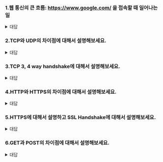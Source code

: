 ### 1.웹 통신의 큰 흐름: https://www.google.com/ 을 접속할 때 일어나는 일
<details>
<summary>대답</summary>
<div markdown="1">
1. 클라이언트가 브라우저에 [google.com](http://google.com) 검색한다.<br/>
2. 브라우저는 DNS기록을 통해 IP주소를 받아오기 전 캐시를 먼저 뒤진다 (브라우저 캐시, OS캐시, 라우터 캐시, ISP캐시) <br/>  
3. 그럼에도 없다면 DNS 서버로 DNS Query를 날린다 <br/>  
(DNS 는 DNS 리커서, 루트 네임서버, 탑 레벨 도메인 네임서버, 서브 도메인 네임서버(권한있는 네임서버) 총 4가지 카테고리로 분류된다.  
권한있는 네임서버가 IP주소를 알고있고, 
DNS리커서가 루트 네임서버로 IP를 달라는 요청을 보내면
루트에서 탑레벨로, 탑레벨에서 서브도메인 단계별로 진행되며,  
결론적으로 서브도메인 (즉, 권한있는 네임서버)에서 IP주소를 알려준다.) <br/>
4. 브라우저는 IP주소를 받게되면 서버와 TCP connection을 한다. <br/>
5. TCP connection이 완료되면 웹서버에 HTTP요청을 한다 (요청시 다른 부가적인 정보들도 함께 전달된다) <br/>
6. HTTP 요청을 받은 서버는 요청을 처리하고 Response 를 보낸다.<br/>
7. 브라우저는 서버에서 받은 HTTP 코드와 HTML을 통해 HTML 컨텐트 렌더링을 시작하여 사용자는 구글 페이지를 보게된다.
</div>
</details>

### 2.TCP와 UDP의 차이점에 대해서 설명해보세요.
<details>
<summary>대답</summary>
<div markdown="1">
TCP는 연결지향형 프로토콜이며 UDP에 대해속도가 느린반면 신뢰성을 보장하고, <br/>
UDP는 비연결형 프로토콜이며 신뢰성을 보장하지는 못하지만 속도가 빠르며 네트워크 부하가 적습니다. <br/>
* 하지만 UDP도 신뢰성을 UDP자체에서 보장하지 않는 것 뿐이지, 개발자가 직접 신뢰성을 보장하도록 할 수 있습니다
</div>
</details>

### 3.TCP 3, 4 way handshake에 대해서 설명해보세요.
<details>
<summary>대답</summary>
<div markdown="1">
TCP 3way handshake는 가상회선을 수립하는 단계입니다.<br/>
클라이언트는 서버에 요청을 전송할 수 있는지, 서버는 클라이언트에게 응답을 전송할 수 있는지 확인하는 과정입니다. <br/>
SYN, ACK 패킷을 주고받으며, 임의의 난수로 SYN 플래그를 전송하고, ACK 플래그에는 1을 더한값을 전송합니다. <br/>
정확한 순서는 SYN(n) -> ACK(n + 1), SYN(m) -> ACK(m + 1) 순으로 일어납니다.<br/>
TCP 4way handshake는 TCP연결을 `해제`하는 단계로, <br/>
클라이언트는 서버에게 연결해제를 통지하고 서버가 이를 확인하고 클라이언트에게 이를 받았음을 전송해주고 최종적으로 연결이 해제됩니다.<br/>
단, 서버에서 소켓이 닫혔다고 통지해도 클라이언트 측에서는 일정시간 대기하는데, 혹시나 패킷이 나중에 도착할 수 있기 때문입니다. <br/>
정확한 순서는 FIN → ACK, FIN → ACK
</div>
</details>

### 4.HTTP와 HTTPS의 차이점에 대해서 설명해보세요.
<details>
<summary>대답</summary>
<div markdown="1">
HTTP는 따로 암호화 과정을 거치지 않기 때문에 중간에 패킷을 가로챌 수 있고, 수정할 수 있습니다. 따라서 보안이 취약해진다는 단점이 있는데 이를 보완하기 위해 나온 것이 HTTPS입니다. 중간에 암호화 계층을 거쳐서 패킷을 암호화합니다.
</div>
</details>

### 5.HTTPS에 대해서 설명하고 SSL Handshake에 대해서 설명해보세요.
<details>
<summary>대답</summary>
<div markdown="1">
HTTPS(Hypertext Transfer Protocol Secure)는 하이퍼 텍스트 전송 프로토콜 보안으로 표준 HTTP와 동일한 방식으로 작동합니다.<br/>
서버와 주고받는 데이터가 암호화되기 때문에 웹사이트에 추가적인 보호를 제공합니다. <br/>
<br/>
클라이언트는 TCP 3way handshake를 수행한 이후 서버에 접속합니다. 이 단계를 client hello라고 합니다. <br/>
그 후에 서버가 Client hello에 대한 응답으로 Server Hello를 하게 되는데 이 단계에서 인증서를 보냅니다. <br/>
클라이언트는 서버의 인증서가 CA에 의해서 발급된 것인지 확인하는데 이 인증서는 CA의 개인키로 암호화 되어있고, 공개키로 검증할 수 있습니다.<br/>
 클라이언트는 서버의 공개키로 통신에 사용할 비밀키를 암호화 해서 서버에 보내고, 서버는 이를 개인키로 확인하고 이후 통신은 공유된 비밀키로 암호화 되어 통신합니다.
</div>
</details>

### 6.GET과 POST의 차이점에 대해서 설명해보세요.
<details>
<summary>대답</summary>
<div markdown="1">
GET은 데이터 조회를 위해사용하며 일반적으로 Request Body를 입력하지 않고, 캐싱을 수행합니다 <br/>
POST는 데이터 생성을 위해 사용하며 멱등성이 유지되지 않고, 보통 Request Body에 요청하는 데이터를 담아 전송합니다
</div>
</details>
